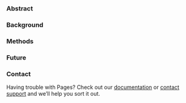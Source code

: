 ### Abstract


### Background


### Methods


### Future


### Contact
Having trouble with Pages? Check out our [documentation](https://help.github.com/pages) or [contact support](https://github.com/contact) and we’ll help you sort it out.

